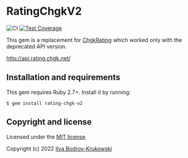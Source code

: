# RatingChgkV2

![CI](https://github.com/bodrovis/rating-chgk-v2/actions/workflows/ci.yml/badge.svg)
[![Test Coverage](https://codecov.io/gh/bodrovis/rating-chgk-v2/graph/badge.svg)](https://codecov.io/gh/bodrovis/rating-chgk-v2)

This gem is a replacement for [ChgkRating](https://github.com/bodrovis/ChgkRating) which worked only with the deprecated API version.

http://api.rating.chgk.net/

## Installation and requirements

This gem requires Ruby 2.7+. Install it by running:

    $ gem install rating-chgk-v2

## Copyright and license

Licensed under the [MIT license](./LICENSE.md).

Copyright (c) 2022 [Ilya Bodrov-Krukowski](http://bodrovis.tech)